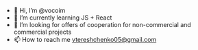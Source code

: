 - 👋 Hi, I’m @vocoim
- 🌱 I’m currently learning JS + React
- 💞️ I’m looking for offers of cooperation for non-commercial and commercial projects
- 📫 How to reach me vtereshchenko05@gmail.com

<!---
vocoim/vocoim is a ✨ special ✨ repository because its `README.md` (this file) appears on your GitHub profile.
You can click the Preview link to take a look at your changes.
--->
